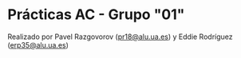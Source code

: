# Prácticas AC - Grupo "01"

Realizado por Pavel Razgovorov (pr18@alu.ua.es) y Eddie Rodríguez (erp35@alu.ua.es)
